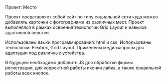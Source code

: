 Проект: Место

Проект представляет собой сайт по типу социальной сети куда можно добавлять карточки с фотографиями из различных мест. Проект выполнялся в рамках освоения технологии Grid Layout и навыков адаптивной верстки.

Использованы языки программирования: html и css. Использованы технологии: Flexbox, Grid Layout. Применены медиазапросы для адаптации под различные устойства.

В будущем необходимо добавить JS для обработки формы регистрации, для корректной работы иконки лайка, а также правильной работы всех кнопок.